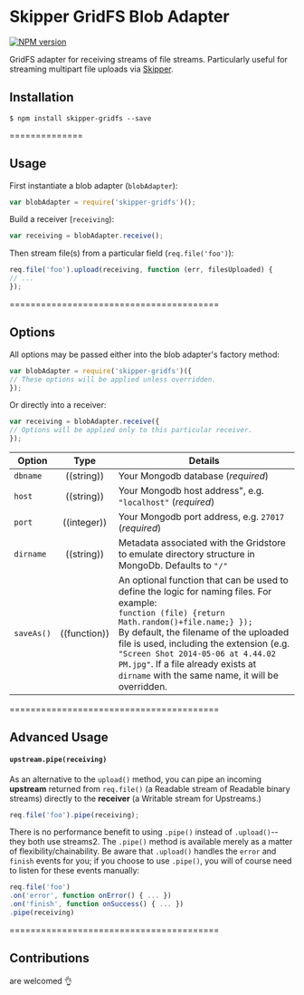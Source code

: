 # Skipper GridFS Blob Adapter

[![NPM version](https://badge.fury.io/js/skipper-gridfs.svg)](http://badge.fury.io/js/skipper-gridfs) &nbsp; &nbsp;

GridFS adapter for receiving streams of file streams. Particularly useful for streaming multipart file uploads via [Skipper](github.com/balderdashy/skipper).

## Installation

```
$ npm install skipper-gridfs --save
```

==============

## Usage

First instantiate a blob adapter (`blobAdapter`):

```js
var blobAdapter = require('skipper-gridfs')();
```

Build a receiver (`receiving`):

```js
var receiving = blobAdapter.receive();
```

Then stream file(s) from a particular field (`req.file('foo')`):

```js
req.file('foo').upload(receiving, function (err, filesUploaded) {
// ...
});
```

========================================

## Options

All options may be passed either into the blob adapter's factory method:

```js
var blobAdapter = require('skipper-gridfs')({
// These options will be applied unless overridden.
});
```

Or directly into a receiver:

```js
var receiving = blobAdapter.receive({
// Options will be applied only to this particular receiver.
});
```


| Option    | Type       | Details |
|-----------|:----------:|---------|
| `dbname`     | ((string)) | Your Mongodb database (_required_) |
| `host`     | ((string)) | Your Mongodb host address", e.g. `"localhost"` (_required_) |
| `port`     | ((integer)) | Your Mongodb port address, e.g. `27017` (_required_) |
| `dirname`  | ((string)) | Metadata associated with the Gridstore to emulate directory structure in MongoDb. Defaults to `"/"`
| `saveAs()`  | ((function)) | An optional function that can be used to define the logic for naming files. For example: <br/> `function (file) {return Math.random()+file.name;} });` <br/> By default, the filename of the uploaded file is used, including the extension (e.g. `"Screen Shot 2014-05-06 at 4.44.02 PM.jpg"`.  If a file already exists at `dirname` with the same name, it will be overridden. |

========================================

## Advanced Usage

#### `upstream.pipe(receiving)`

As an alternative to the `upload()` method, you can pipe an incoming **upstream** returned from `req.file()` (a Readable stream of Readable binary streams) directly to the **receiver** (a Writable stream for Upstreams.)

```js
req.file('foo').pipe(receiving);
```

There is no performance benefit to using `.pipe()` instead of `.upload()`-- they both use streams2.  The `.pipe()` method is available merely as a matter of flexibility/chainability.  Be aware that `.upload()` handles the `error` and `finish` events for you; if you choose to use `.pipe()`, you will of course need to listen for these events manually:

```js
req.file('foo')
.on('error', function onError() { ... })
.on('finish', function onSuccess() { ... })
.pipe(receiving)
```

========================================

## Contributions

are welcomed :ok_hand:
